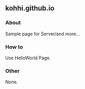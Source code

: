 kohhi.github.io
---
### About
Sample page for Server/and more...

### How to
Use HelloWorld Page.

### Other
None.
